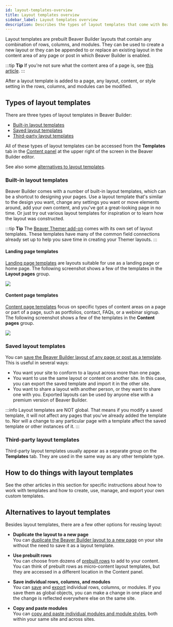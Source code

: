 ```yaml
---
id: layout-templates-overview
title: Layout templates overview
sidebar_label: Layout templates overview
description: Describes the types of layout templates that come with Beaver Builder and other template options.
---
```


Layout templates are prebuilt Beaver Builder layouts that contain any combination of rows, columns, and modules. They can be used to create a new layout or they can be appended to or replace an existing layout in the content area of any page or post in which Beaver Builder is enabled. 

:::tip **Tip**
If you're not sure what the content area of a page is, see [this article](/beaver-builder/getting-started/what-can-i-do-with-beaver-builder.md/#plugin-vs-theme-vs-beaver-themer).
:::

After a layout template is added to a page, any layout, content, or style setting in the rows, columns, and modules can be modified.

## Types of layout templates

There are three types of layout templates in Beaver Builder:

  * [Built-in layout templates](#built-in-layout-templates)
  * [Saved layout templates](#saved-layout-templates)
  * [Third-party layout templates](#third-party-layout-templates)

All of these types of layout templates can be accessed from the **Templates** tab in the [Content panel](/beaver-builder/getting-started/bb-editor-basics/user-interface.md/#8-14-content-panel) at the upper right of the screen in the Beaver Builder editor.

See also some [alternatives to layout templates](#alternatives-to-layout-templates).

###  Built-in layout templates

Beaver Builder comes with a number of built-in layout templates, which can be a shortcut to designing your pages. Use a layout template that's similar to the design you want, change any settings you want or move elements around, add your own content, and you've got a great-looking page in no time. Or just try out various layout templates for inspiration or to learn how the layout was constructed.

:::tip **Tip**
The [Beaver Themer add-on](https://www.wpbeaverbuilder.com/beaver-themer/) comes with its own set of layout templates. These templates have many of the common field connections already set up to help you save time in creating your Themer layouts. 
:::

#### Landing page templates

[Landing page templates](https://www.wpbeaverbuilder.com/landing-page-templates/) are layouts suitable for use as a landing page or home page. The following screenshot shows a few of the templates in the **Layout pages** group.

![](/img/layouts--templates--overview--1.jpg)

#### Content page templates

[Content page templates](https://www.wpbeaverbuilder.com/content-page-templates/) focus on specific types of content areas on a page or part of a page, such as portfolios, contact, FAQs, or a webinar signup. The following screenshot shows a few of the  templates in the **Content pages** group.

![](/img/layouts--templates--overview--2.jpg)

###  Saved layout templates

You can [save the Beaver Builder layout of any page or post as a template](/beaver-builder/layouts/templates/create-and-save-a-custom-layout-template.md). This is useful in several ways:

* You want your site to conform to a layout across more than one page.
* You want to use the same layout or content on another site. In this case, you can export the saved template and import it in the other site.
* You want to share a layout with another person, or they want to share one with you. Exported layouts can be used by anyone else with a premium version of Beaver Builder.

:::info
Layout templates are NOT global. That means if you modify a
saved template, it will not affect any pages that you've already added the template to. Nor will a change to any particular page with a template affect the saved template or other instances of it.
:::

### Third-party layout templates

Third-party layout templates usually appear as a separate group on the **Templates** tab. They are used in the same way as any other template type.

## How to do things with layout templates

See the other articles in this section for specific instructions about how to work with templates and how to create, use, manage, and export your own custom templates.

## Alternatives to layout templates

Besides layout templates, there are a few other options for reusing layout:

  * **Duplicate the layout to a new page**  
You can [duplicate the Beaver Builder layout to a new page](/beaver-builder/getting-started/bb-editor-basics/duplicate-your-beaver-builder-layout-to-another-page.md) on your site without the need to save it as a layout template.

  * **Use prebuilt rows**  
You can choose from dozens of [prebuilt rows](/beaver-builder/layouts/rows/add-prebuilt-rows-to-your-content.md) to add to your content. You can think of prebuilt rows as micro-content layout templates, but they are accessed in a different location in the Content panel.

  * **Save individual rows, columns, and modules**  
You can [save](/beaver-builder/layouts/templates/save-a-row-column-or-module-for-reuse.md) and [export](/beaver-builder/layouts/templates/export-import-content.md) individual rows, columns, or modules. If you save them as global objects, you can make a change in one place and the change is reflected everywhere else on the same site.

  * **Copy and paste modules**  
You can [copy and paste individual modules and module styles](/beaver-builder/getting-started/bb-editor-basics/copy-and-paste-modules-or-module-styles.md), both within your same site and across sites.
